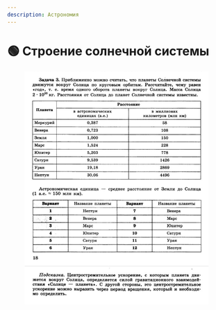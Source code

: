 ```yaml
---
description: Астрономия
---
```


# 🟢 Строение солнечной системы

<figure><img src="../../../.gitbook/assets/image (2).png" alt=""><figcaption></figcaption></figure>
